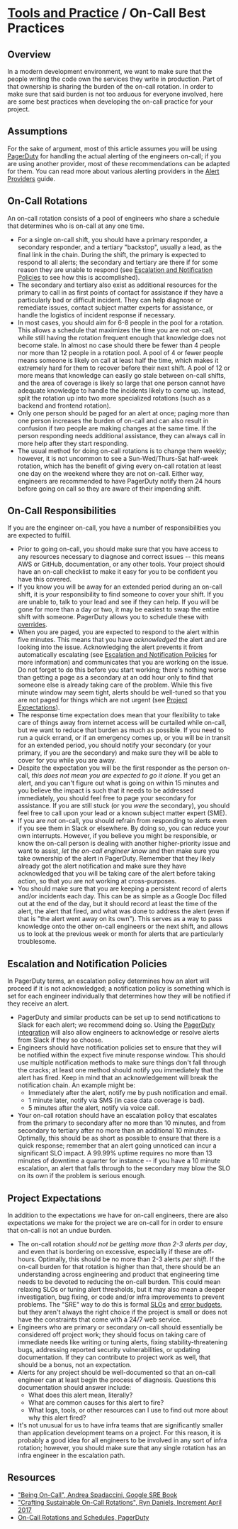 # [Tools and Practice](../README.md) / On-Call Best Practices

## Overview

In a modern development environment, we want to make sure that the people
writing the code own the services they write in production. Part of that
ownership is sharing the burden of the on-call rotation. In order to make
sure that said burden is not too arduous for everyone involved, here are
some best practices when developing the on-call practice for your project.

## Assumptions

For the sake of argument, most of this article assumes you will be using
[PagerDuty](https://www.pagerduty.com) for handling the actual alerting
of the engineers on-call; if you are using another provider, most of these
recommendations can be adapted for them. You can read more about various
alerting providers in the [Alert Providers](../../infra/alerting/alert-providers.md)
guide.

## On-Call Rotations

An on-call rotation consists of a pool of engineers who share a schedule
that determines who is on-call at any one time.

* For a single on-call shift, you should have a primary responder, a
  secondary responder, and a tertiary "backstop", usually a lead, as the
  final link in the chain. During the shift, the primary is expected to
  respond to all alerts; the secondary and tertiary are there if for some
  reason they are unable to respond (see [Escalation and Notification
  Policies](./README.md#escalation-and-notification-policies) to see how
  this is accomplished).
* The secondary and tertiary also exist as additional resources for the
  primary to call in as first points of contact for assistance if they
  have a particularly bad or difficult incident. They can help diagnose
  or remediate issues, contact subject matter experts for assistance, or
  handle the logistics of incident response if necessary.
* In most cases, you should aim for 6-8 people in the pool for a rotation.
  This allows a schedule that maximizes the time you are not on-call,
  while still having the rotation frequent enough that knowledge does not
  become stale. In almost no case should there be fewer than 4 people nor
  more than 12 people in a rotation pool. A pool of 4 or fewer people
  means someone is likely on call at least half the time, which makes it
  extremely hard for them to recover before their next shift. A pool of
  12 or more means that knowledge can easily go stale between on-call
  shifts, and the area of coverage is likely so large that one person
  cannot have adequate knowledge to handle the incidents likely to come
  up. Instead, split the rotation up into two more specialized rotations
  (such as a backend and frontend rotation).
* Only one person should be paged for an alert at once; paging more than
  one person increases the burden of on-call and can also result in
  confusion if two people are making changes at the same time. If the
  person responding needs additional assistance, they can always call in
  more help after they start responding.
* The usual method for doing on-call rotations is to change them weekly;
  however, it is not uncommon to see a Sun-Wed/Thurs-Sat half-week
  rotation, which has the benefit of giving every on-call rotation at
  least one day on the weekend where they are not on-call. Either way,
  engineers are recommended to have PagerDuty notify them 24 hours before
  going on call so they are aware of their impending shift.

## On-Call Responsibilities

If you are the engineer on-call, you have a number of responsibilities
you are expected to fulfill.

* Prior to going on-call, you should make sure that you have access to
  any resources necessary to diagnose and correct issues -- this means
  AWS or GitHub, documentation, or any other tools. Your project should
  have an on-call checklist to make it easy for you to be confident you
  have this covered.
* If you know you will be away for an extended period during an on-call
  shift, it is *your* responsibility to find someone to cover your shift.
  If you are unable to, talk to your lead and see if they can help.  If
  you will be gone for more than a day or two, it may be easiest to swap
  the entire shift with someone. PagerDuty allows you to schedule these
  with [overrides](https://community.pagerduty.com/t/creating-a-schedule-override/850).
* When you are paged, you are expected to respond to the alert within
  five minutes. This means that you have *acknowledged* the alert and are
  looking into the issue. Acknowledging the alert prevents it from
  automatically escalating (see [Escalation and Notification
  Policies](./README.md#escalation-and-notification-policies) for
  more information) and communicates that you are working on the issue.
  Do not forget to do this before you start working; there's nothing
  worse than getting a page as a secondary at an odd hour only to find
  that someone else is already taking care of the problem. While this five
  minute window may seem tight, alerts should be well-tuned so that you
  are not paged for things which are not urgent (see [Project
  Expectations](./README.md#project-expectations)).
* The response time expectation does mean that your flexibility to take
  care of things away from internet access will be curtailed while on-call,
  but we want to reduce that burden as much as possible. If you need to
  run a quick errand, or if an emergency comes up, or you will be in
  transit for an extended period, you should notify your secondary (or
  your primary, if you are the secondary) and make sure they will be able
  to cover for you while you are away.
* Despite the expectation you will be the first responder as the person
  on-call, *this does not mean you are expected to go it alone*. If you
  get an alert, and you can't figure out what is going on within 15
  minutes and you believe the impact is such that it needs to be addressed
  immediately, you should feel free to page your secondary for assistance.
  If you are still stuck (or you *were* the secondary), you should feel
  free to call upon your lead or a known subject matter expert (SME).
* If you are *not* on-call, you should refrain from responding to alerts
  even if you see them in Slack or elsewhere. By doing so, you can reduce
  your own interrupts. However, if you believe you might be responsible,
  or know the on-call person is dealing with another higher-priority issue
  and want to assist, *let the on-call engineer know* and then make sure
  you take ownership of the alert in PagerDuty. Remember that they likely
  already got the alert notification and make sure they have acknowledged
  that you will be taking care of the alert before taking action, so that
  you are not working at cross-purposes.
* You should make sure that you are keeping a persistent record of alerts
  and/or incidents each day. This can be as simple as a Google Doc filled
  out at the end of the day, but it should record at least the time of the
  alert, the alert that fired, and what was done to address the alert (even
  if that is "the alert went away on its own"). This serves as a way to
  pass knowledge onto the other on-call engineers or the next shift, and
  allows us to look at the previous week or month for alerts that are
  particularly troublesome.

## Escalation and Notification Policies

In PagerDuty terms, an escalation policy determines how an alert will
proceed if it is not acknowledged; a notification policy is something
which is set for each engineer individually that determines how they will
be notified if they receive an alert.

* PagerDuty and similar products can be set up to send notifications to
  Slack for each alert; we recommend doing so. Using the [PagerDuty
  integration](https://www.pagerduty.com/docs/guides/slack-integration-guide/)
  will also allow engineers to acknowledge or resolve alerts from Slack
  if they so choose.
* Engineers should have notification policies set to ensure that they
  will be notified within the expect five minute response window. This
  should use multiple notification methods to make sure things don't fall
  through the cracks; at least one method should notify you immediately
  that the alert has fired. Keep in mind that an acknowledgement will break
  the notification chain. An example might be:
  * Immediately after the alert, notify me by push notification and email.
  * 1 minute later, notify via SMS (in case data coverage is bad).
  * 5 minutes after the alert, notify via voice call.
* Your on-call rotation should have an escalation policy that escalates
  from the primary to secondary after no more than 10 minutes, and from
  secondary to tertiary after no more than an additional 10 minutes.
  Optimally, this should be as short as possible to ensure that there is
  a quick response; remember that an alert going unnoticed can incur a
  significant SLO impact. A 99.99% uptime requires no more than 13
  minutes of downtime a quarter for instance -- if you have a 10 minute
  escalation, an alert that falls through to the secondary may blow the
  SLO on its own if the problem is serious enough.

## Project Expectations

In addition to the expectations we have for on-call engineers, there are
also expectations we make for the project we are on-call for in order to
ensure that on-call is not an undue burden.

* The on-call rotation *should not be getting more than 2-3 alerts per
  day*, and even that is bordering on excessive, especially if these are
  off-hours. Optimally, this should be no more than 2-3 alerts *per shift*.
  If the on-call burden for that rotation is higher than that, there
  should be an understanding across engineering and product that engineering
  time needs to be devoted to reducing the on-call burden. This could mean
  relaxing SLOs or tuning alert thresholds, but it may also mean a deeper
  investigation, bug fixing, or code and/or infra improvements to prevent
  problems. The "SRE" way to do this is formal [SLOs](https://www.youtube.com/watch?v=tEylFyxbDLE)
  and [error budgets](https://www.youtube.com/watch?v=y2ILKr8kCJU), but
  they aren't always the right choice if the project is small or does
  not have the constraints that come with a 24/7 web service.
* Engineers who are primary or secondary on-call should essentially be
  considered off project work; they should focus on taking care of
  immediate needs like writing or tuning alerts, fixing stability-threatening
  bugs, addressing reported security vulnerabilities, or updating
  documentation. If they can contribute to project work as well, that
  should be a bonus, not an expectation.
* Alerts for any project should be well-documented so that an on-call
  engineer can at least begin the process of diagnosis. Questions this
  documentation should answer include:
  * What does this alert mean, literally?
  * What are common causes for this alert to fire?
  * What logs, tools, or other resources can I use to find out more about
    why this alert fired?
* It's not unusual for us to have infra teams that are significantly
  smaller than application development teams on a project. For this
  reason, it is probably a good idea for all engineers to be involved
  in any sort of infra rotation; however, you should make sure that any
  single rotation has an infra engineer in the escalation path.

## Resources

* ["Being On-Call", Andrea Spadaccini, Google SRE Book](https://landing.google.com/sre/sre-book/chapters/being-on-call/)
* ["Crafting Sustainable On-Call Rotations", Ryn Daniels, Increment April 2017](https://increment.com/on-call/crafting-sustainable-on-call-rotations/)
* [On-Call Rotations and Schedules, PagerDuty](https://www.pagerduty.com/resources/learn/call-rotations-schedules/)
